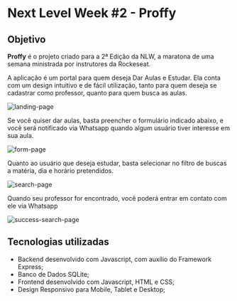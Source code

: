 # Next Level Week #2 - Proffy

## Objetivo

**Proffy** é o projeto criado para a 2ª Edição da NLW, a maratona de uma semana ministrada por instrutores da Rockeseat.

A aplicação é um portal para quem deseja Dar Aulas e Estudar. Ela conta com um design intuitivo e de fácil utilização, tanto para quem deseja se cadastrar como professor, quanto para quem busca as aulas.

![landing-page](https://user-images.githubusercontent.com/57918707/89721651-852fd080-d9b6-11ea-9301-169ad9c9249f.png)

Se você quiser dar aulas, basta preencher o formulário indicado abaixo, e você será notificado via Whatsapp quando algum usuário tiver interesse em sua aula.

![form-page](https://user-images.githubusercontent.com/57918707/89721984-076dc400-d9ba-11ea-8a46-145c17d783b5.png)

Quanto ao usuário que deseja estudar, basta selecionar no filtro de buscas a matéria, dia e horário pretendidos.

![search-page](https://user-images.githubusercontent.com/57918707/89722025-911d9180-d9ba-11ea-8d1e-6c908a3f562d.png)

Quando seu professor for encontrado, você poderá entrar em contato com ele via Whatsapp

![success-search-page](https://user-images.githubusercontent.com/57918707/89722191-04280780-d9bd-11ea-8a45-aa40fd6debd9.png)


## Tecnologias utilizadas

- Backend desenvolvido com Javascript, com auxílio do Framework Express;
- Banco de Dados SQLite;
- Frontend desenvolvido com Javascript, HTML e CSS;
- Design Responsivo para Mobile, Tablet e Desktop;
